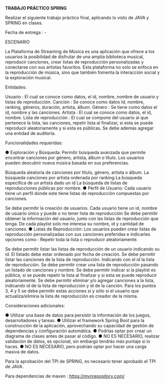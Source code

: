 **TRABAJO PRÁCTICO SPRING**

Realizar el siguiente trabajo práctico final, aplicando lo visto de JAVA y SPRING en clases.

Fecha de entrega : -

ESCENARIO

La Plataforma de Streaming de Música es una aplicación que ofrece a los usuarios la posibilidad de disfrutar de una amplia biblioteca musical, reproducir canciones, crear listas de reproducción personalizadas y conectarse con sus artistas favoritos. Esta plataforma no solo se enfoca en la reproducción de música, sino que también fomenta la interacción social y la exploración musical.

Entidades:

Usuario : El cual se conoce como datos, el id, nombre, nombre de usuario y listas de reproducción.
Canción : Se conoce como datos Id, nombre, ranking, géneros, duración, artista, álbum.
Género : Se tiene como datos el id, nombre y las canciones.
Artista : El cual se conoce como datos, el id, nombre.
Lista de reproducción : El cual se compone del usuario al que pertenece la lista, las canciones, repetir lista al finalizar, si esta se puede reproducir aleatoriamente y si esta es públicas.
Se debe además agregar una entidad de auditoría.

Funcionalidades requeridas:

● Exploración y Búsqueda: Permitir búsqueda avanzada que permite encontrar canciones por género, artista, álbum o título. Los usuarios pueden descubrir nueva música basada en sus preferencias.

Búsqueda aleatoria de canciones por título, género, artista o álbum.
La búsqueda canciones por artista ordenada por ranking
La búsqueda específica de un artista dado un id
La búsqueda de listas de reproducciones públicas por nombre.
● Perfil de Usuario: Cada usuario tiene un perfil donde este tiene listas de reproducción compuestas por canciones.

Se debe permitir la creación de usuarios. Cada usuario tiene un id, nombre de usuario único y puede o no tener lista de reproducción
Se debe permitir obtener la información del usuario, junto con las listas de reproducción que tenga. De cada playlist solo me interesa su nombre, id y cantidad de canciones.
● Listas de Reproducción: Los usuarios pueden crear listas de reproducción personalizadas con sus canciones preferidas e indicarles opciones como : Repetir toda la lista o reproducir aleatoriamente.

Se debe permitir listar las listas de reproducción de un usuario indicando su id. El listado debe estar ordenado por fecha de creación.
Se debe permitir listar las canciones de la lista de reproducción. Indicando con el id la lista de reproducción.
Se debe permitir crear una lista de reproducción pasando un listado de canciones y nombre.
Se debe permitir indicar si la playlist es pública, si se puede repetir la lista al finalizar y si esta se puede reproducir aleatoriamente.
Se debe permitir eliminar y/o agregar canciones a la lista, indicando id de la lista de reproducción y id de la canción.
Para los puntos 3, 4 y 5 se debe permitir estas acciones si y sólo si el usuario que actualiza/elimina la lista de reproducción es creador de la misma.

Consideraciones adicionales:

● Utilizar una base de datos para persistir la información de los juegos, desarrolladores y tareas. ● Utilizar el framework Spring Boot para la construcción de la aplicación, aprovechando su capacidad de gestión de dependencias y configuración automática. ● Podrías optar por crear un diagrama de clases antes de pasar al código. ● NO ES NECESARIO, realizar validación de datos, es opcional, sin embargo tendrás más puntaje si lo haces. ● NO ES NECESARIO, pero podrían optar por hacer una carga masiva de datos.

Para la aprobación del TPI de SPRING, es necesario tener aprobado el TPI de JAVA.

Para dependencias de maven : https://mvnrepository.com/
